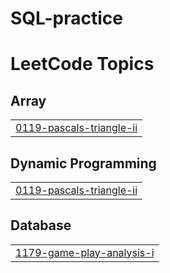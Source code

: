 # SQL-practice
<!---LeetCode Topics Start-->
# LeetCode Topics
## Array
|  |
| ------- |
| [0119-pascals-triangle-ii](https://github.com/hesthers/SQL-practice/tree/master/0119-pascals-triangle-ii) |
## Dynamic Programming
|  |
| ------- |
| [0119-pascals-triangle-ii](https://github.com/hesthers/SQL-practice/tree/master/0119-pascals-triangle-ii) |
## Database
|  |
| ------- |
| [1179-game-play-analysis-i](https://github.com/hesthers/SQL-practice/tree/master/1179-game-play-analysis-i) |
<!---LeetCode Topics End-->